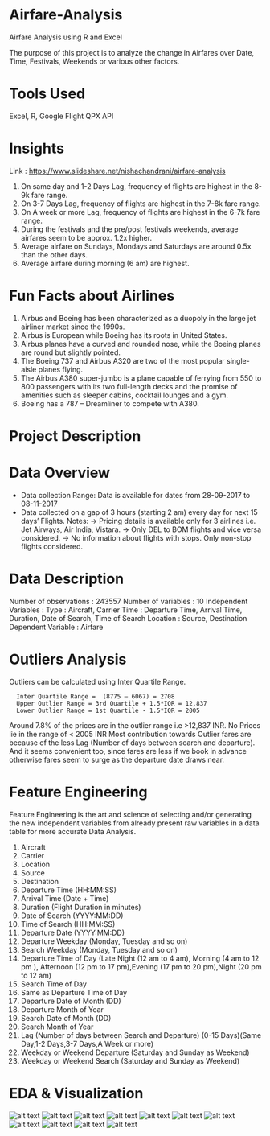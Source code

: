 # Airfare-Analysis
Airfare Analysis using R and Excel

The purpose of this project is to analyze the change in Airfares over Date, Time, Festivals, Weekends or various other factors. 

# Tools Used
Excel, R, Google Flight QPX API


# Insights
Link : https://www.slideshare.net/nishachandrani/airfare-analysis
1. On same day and 1-2 Days Lag, frequency of flights are highest in the 8-9k fare range.
2. On 3-7 Days Lag, frequency of flights are highest in the 7-8k fare range.
3. On A week or more Lag, frequency of flights are highest in the 6-7k fare range.
4. During the festivals and the pre/post festivals weekends, average airfares seem to be
approx. 1.2x higher.
5. Average airfare on Sundays, Mondays and Saturdays are around 0.5x than the other
days.
6. Average airfare during morning (6 am) are highest.

# Fun Facts about Airlines
1. Airbus and Boeing has been characterized as a duopoly in the large jet airliner market since the
1990s.
2. Airbus is European while Boeing has its roots in United States.
3. Airbus planes have a curved and rounded nose, while the Boeing planes are round but slightly
pointed.
4. The Boeing 737 and Airbus A320 are two of the most popular single-aisle planes flying.
5. The Airbus A380 super-jumbo is a plane capable of ferrying from 550 to 800 passengers with its
two full-length decks and the promise of amenities such as sleeper cabins, cocktail lounges and a
gym.
6. Boeing has a 787 – Dreamliner to compete with A380.

# Project Description

# Data Overview
- Data collection Range: Data is available for dates from 28-09-2017 to 08-11-2017
- Data collected on a gap of 3 hours (starting 2 am) every day for next 15 days’ Flights. 
Notes:
-> Pricing details is available only for 3 airlines i.e. Jet Airways, Air India, Vistara. 
-> Only DEL to BOM flights and vice versa considered. 
-> No information about flights with stops. Only non-stop flights considered.

# Data Description
Number of observations : 243557
Number of variables : 10
Independent Variables : 
Type : Aircraft,  Carrier
Time : Departure Time, Arrival Time, Duration, Date of Search, Time of Search
Location : Source, Destination
Dependent Variable : Airfare

# Outliers Analysis
Outliers can be calculated using Inter Quartile Range.

      Inter Quartile Range =  (8775 – 6067) = 2708
      Upper Outlier Range = 3rd Quartile + 1.5*IQR = 12,837
      Lower Outlier Range = 1st Quartile - 1.5*IQR = 2005

Around 7.8% of the prices are in the outlier range i.e  >12,837 INR. 
No Prices lie in the range of < 2005 INR
Most contribution towards Outlier fares are because of the less Lag 
(Number of days between search and departure). 
And it seems convenient too, since fares 
are less if we book in advance otherwise fares seem to surge as the departure date draws near.

# Feature Engineering
Feature Engineering is the art and science of selecting and/or generating the new independent variables from already present raw variables in a data table for more accurate Data Analysis.
1. Aircraft
2. Carrier
3. Location
4. Source
5. Destination
6. Departure Time (HH:MM:SS)
7. Arrival Time (Date + Time)
8. Duration (Flight Duration in minutes)
9. Date of Search (YYYY:MM:DD)
10. Time of Search (HH:MM:SS)
11. Departure Date (YYYY:MM:DD)
12. Departure Weekday (Monday, Tuesday and so on)
13. Search Weekday (Monday, Tuesday and so on)
14. Departure Time of Day (Late Night (12 am to 4 am), Morning (4 am to 12 pm ), Afternoon (12 pm to 17 pm),Evening (17 pm to 20 pm),Night (20 pm to 12 am)
15. Search Time of Day
16. Same as Departure Time of Day
17. Departure Date of Month (DD)
18. Departure Month of Year
19. Search Date of Month (DD)
20. Search Month of Year
21. Lag (Number of days between Search and Departure) (0-15 Days)(Same Day,1-2 Days,3-7 Days,A Week or more)
22. Weekday or Weekend Departure (Saturday and Sunday as Weekend)
23. Weekday or Weekend Search (Saturday and Sunday as Weekend)

# EDA & Visualization
![alt text](https://github.com/nisha1992/Airfare-Analysis/blob/master/AirfareoveAircrafts.png)
![alt text](https://github.com/nisha1992/Airfare-Analysis/blob/master/AirfaresoverAircrafts.png)
![alt text](https://github.com/nisha1992/Airfare-Analysis/blob/master/AirfarevsDepartTimeofDay.png)
![alt text](https://github.com/nisha1992/Airfare-Analysis/blob/master/AirfarevsDepartureDates.png)
![alt text](https://github.com/nisha1992/Airfare-Analysis/blob/master/AirfarevsDepartureTOD.png)
![alt text](https://github.com/nisha1992/Airfare-Analysis/blob/master/AirfarevsLag.png)
![alt text](https://github.com/nisha1992/Airfare-Analysis/blob/master/AirfarevsLagBoxplot.png)
![alt text](https://github.com/nisha1992/Airfare-Analysis/blob/master/AirfarevsWeekdays.png)
![alt text](https://github.com/nisha1992/Airfare-Analysis/blob/master/DeparturDatesvsAirfare.png)
![alt text](https://github.com/nisha1992/Airfare-Analysis/blob/master/SearchTODvsAirfare.png)
![alt text](https://github.com/nisha1992/Airfare-Analysis/blob/master/WeekdayendvsAirfare.png)



